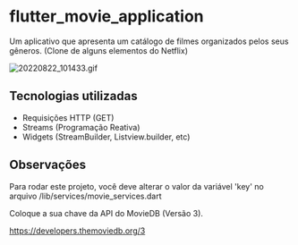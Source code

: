 # flutter_movie_application

Um aplicativo que apresenta um catálogo de filmes organizados pelos seus gêneros. (Clone de alguns elementos do Netflix)

![20220822_101433.gif](https://user-images.githubusercontent.com/103319187/185943400-e96d7fdf-6c9e-453c-b7bb-d61661e5e344.gif)

## Tecnologias utilizadas

- Requisições HTTP (GET)
- Streams (Programação Reativa)
- Widgets (StreamBuilder, Listview.builder, etc)

## Observações

Para rodar este projeto, você deve alterar o valor da variável 'key' no arquivo /lib/services/movie_services.dart 

Coloque a sua chave da API do MovieDB (Versão 3).

https://developers.themoviedb.org/3



